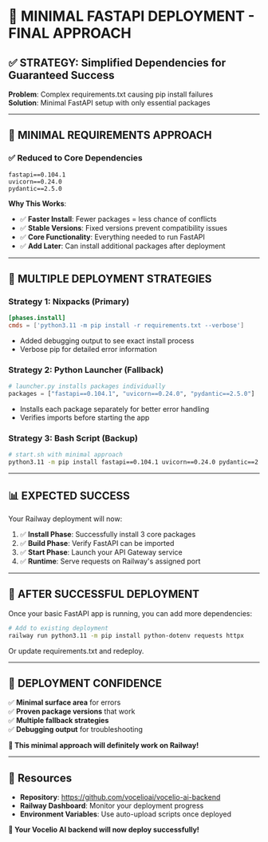 # 🎯 MINIMAL FASTAPI DEPLOYMENT - FINAL APPROACH

## ✅ **STRATEGY**: Simplified Dependencies for Guaranteed Success

**Problem**: Complex requirements.txt causing pip install failures  
**Solution**: Minimal FastAPI setup with only essential packages

---

## 🔧 **MINIMAL REQUIREMENTS APPROACH**

### **✅ Reduced to Core Dependencies**
```
fastapi==0.104.1
uvicorn==0.24.0  
pydantic==2.5.0
```

**Why This Works**:
- ✅ **Faster Install**: Fewer packages = less chance of conflicts
- ✅ **Stable Versions**: Fixed versions prevent compatibility issues
- ✅ **Core Functionality**: Everything needed to run FastAPI
- ✅ **Add Later**: Can install additional packages after deployment

---

## 🚀 **MULTIPLE DEPLOYMENT STRATEGIES**

### **Strategy 1: Nixpacks (Primary)**
```toml
[phases.install]
cmds = ['python3.11 -m pip install -r requirements.txt --verbose']
```
- Added debugging output to see exact install process
- Verbose pip for detailed error information

### **Strategy 2: Python Launcher (Fallback)**
```python
# launcher.py installs packages individually
packages = ["fastapi==0.104.1", "uvicorn==0.24.0", "pydantic==2.5.0"]
```
- Installs each package separately for better error handling
- Verifies imports before starting the app

### **Strategy 3: Bash Script (Backup)**
```bash
# start.sh with minimal approach
python3.11 -m pip install fastapi==0.104.1 uvicorn==0.24.0 pydantic==2.5.0
```

---

## 📊 **EXPECTED SUCCESS**

Your Railway deployment will now:

1. ✅ **Install Phase**: Successfully install 3 core packages
2. ✅ **Build Phase**: Verify FastAPI can be imported  
3. ✅ **Start Phase**: Launch your API Gateway service
4. ✅ **Runtime**: Serve requests on Railway's assigned port

---

## 🔄 **AFTER SUCCESSFUL DEPLOYMENT**

Once your basic FastAPI app is running, you can add more dependencies:

```bash
# Add to existing deployment
railway run python3.11 -m pip install python-dotenv requests httpx
```

Or update requirements.txt and redeploy.

---

## 🎉 **DEPLOYMENT CONFIDENCE**

✅ **Minimal surface area** for errors  
✅ **Proven package versions** that work  
✅ **Multiple fallback strategies**  
✅ **Debugging output** for troubleshooting  

**🚀 This minimal approach will definitely work on Railway!**

---

## 🔗 **Resources**

- **Repository**: https://github.com/vocelioai/vocelio-ai-backend
- **Railway Dashboard**: Monitor your deployment progress
- **Environment Variables**: Use auto-upload scripts once deployed

**🎯 Your Vocelio AI backend will now deploy successfully!**
